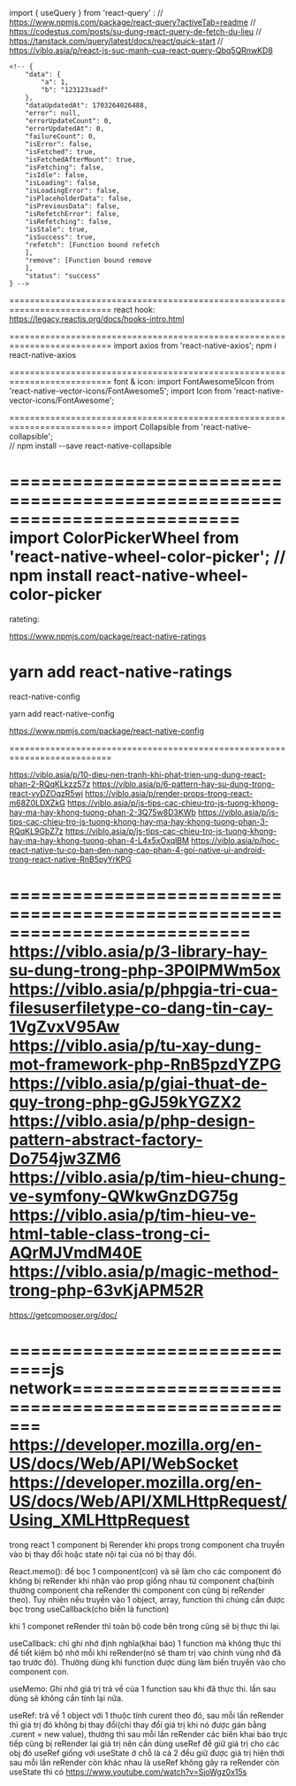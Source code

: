 import { useQuery } from 'react-query' :
    // https://www.npmjs.com/package/react-query?activeTab=readme
    // https://codestus.com/posts/su-dung-react-query-de-fetch-du-lieu
    // https://tanstack.com/query/latest/docs/react/quick-start
    // https://viblo.asia/p/react-js-suc-manh-cua-react-query-Qbq5QRnwKD8

    <!-- {
        "data": {
            "a": 1,
            "b": "123123sadf"
        },
        "dataUpdatedAt": 1703264026488,
        "error": null,
        "errorUpdateCount": 0,
        "errorUpdatedAt": 0,
        "failureCount": 0,
        "isError": false,
        "isFetched": true,
        "isFetchedAfterMount": true,
        "isFetching": false,
        "isIdle": false,
        "isLoading": false,
        "isLoadingError": false,
        "isPlaceholderData": false,
        "isPreviousData": false,
        "isRefetchError": false,
        "isRefetching": false,
        "isStale": true,
        "isSuccess": true,
        "refetch": [Function bound refetch
        ],
        "remove": [Function bound remove
        ],
        "status": "success"
    } -->

==========================================================================
react hook:
    https://legacy.reactjs.org/docs/hooks-intro.html

==========================================================================
import axios from 'react-native-axios';
    npm i react-native-axios

==========================================================================
font & icon:
    import FontAwesome5Icon from 'react-native-vector-icons/FontAwesome5';
    import Icon from 'react-native-vector-icons/FontAwesome';

==========================================================================
import Collapsible from 'react-native-collapsible';  
    // npm install --save react-native-collapsible

==========================================================================
import ColorPickerWheel from 'react-native-wheel-color-picker'; 
    // npm install react-native-wheel-color-picker
==========================================================================
rateting: 

https://www.npmjs.com/package/react-native-ratings

yarn add react-native-ratings
==========================================================================
react-native-config

yarn add react-native-config

https://www.npmjs.com/package/react-native-config

==========================================================================

https://viblo.asia/p/10-dieu-nen-tranh-khi-phat-trien-ung-dung-react-phan-2-RQqKLkzz57z
https://viblo.asia/p/6-pattern-hay-su-dung-trong-react-vyDZOqzR5wj
https://viblo.asia/p/render-props-trong-react-m68Z0LDXZkG
https://viblo.asia/p/js-tips-cac-chieu-tro-js-tuong-khong-hay-ma-hay-khong-tuong-phan-2-3Q75w8D3KWb
https://viblo.asia/p/js-tips-cac-chieu-tro-js-tuong-khong-hay-ma-hay-khong-tuong-phan-3-RQqKL9GbZ7z
https://viblo.asia/p/js-tips-cac-chieu-tro-js-tuong-khong-hay-ma-hay-khong-tuong-phan-4-L4x5xOxqlBM
https://viblo.asia/p/hoc-react-native-tu-co-ban-den-nang-cao-phan-4-goi-native-ui-android-trong-react-native-RnB5pyYrKPG

===========================================================================
https://viblo.asia/p/3-library-hay-su-dung-trong-php-3P0lPMWm5ox
https://viblo.asia/p/phpgia-tri-cua-filesuserfiletype-co-dang-tin-cay-1VgZvxV95Aw
https://viblo.asia/p/tu-xay-dung-mot-framework-php-RnB5pzdYZPG
https://viblo.asia/p/giai-thuat-de-quy-trong-php-gGJ59kYGZX2
https://viblo.asia/p/php-design-pattern-abstract-factory-Do754jw3ZM6
https://viblo.asia/p/tim-hieu-chung-ve-symfony-QWkwGnzDG75g
https://viblo.asia/p/tim-hieu-ve-html-table-class-trong-ci-AQrMJVmdM40E
https://viblo.asia/p/magic-method-trong-php-63vKjAPM52R
===============================================================================
https://getcomposer.org/doc/


==============================js network=================================================
https://developer.mozilla.org/en-US/docs/Web/API/WebSocket
https://developer.mozilla.org/en-US/docs/Web/API/XMLHttpRequest/Using_XMLHttpRequest
===============================================================================

trong react 1 component bị Rerender khi props trong component cha truyền vào bị thay đổi hoặc state nội tại của nó bị thay đổi.


React.memo(): để bọc 1 component(con) và sẽ làm cho các component đó không bị reRender khi nhận vào prop giống nhau từ component cha(bình thường component cha reRender thì component con cũng bị reRender theo). Tuy nhiên nếu truyền vào 1 object, array, function thì chúng cần được bọc trong useCallback(cho biến là function) 


khi 1 componet reRender thì toàn bộ code bên trong cũng sẽ bị thực thi lại.

useCallback: chỉ ghi nhớ định nghĩa(khai báo) 1 function mà không thực thi để tiết kiệm bộ nhớ mỗi khi reRender(nó sẽ tham trị vào chính vùng nhớ đã tạo trước đó). Thường dùng khi function được dùng làm biến truyền vào cho component con.

useMemo: Ghi nhớ giá trị trả về của 1 function sau khi đã thực thi. lần sau dùng sẽ không cần tính lại nữa.

useRef: trả về 1 object với 1 thuộc tính curent theo đó, sau mỗi lần reRender thì giá trị đó không bị thay đổi(chỉ thay đổi giá trị khi nó được gán bằng .curent = new value), thường thì sau mỗi lần reRender các biến khai báo trực tiếp cũng bị reRender lại giá trị nên cần dùng useRef để giữ giá trị cho các obj đó
useRef giống với useState ở chỗ là cả 2 đều giữ được giá trị hiện thời sau mỗi lần reRender còn khác nhau là useRef không gây ra reRender còn useState thì có 
https://www.youtube.com/watch?v=SjoWgz0x15s
